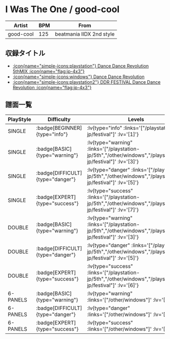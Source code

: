 # I Was The One / good-cool

|Artist|BPM|From|
|------|---|----|
|good-cool|125|beatmania IIDX 2nd style|

## 収録タイトル

- [ :icon{name="simple-icons:playstation"} Dance Dance Revolution 5thMIX :icon{name="flag:jp-4x3"} ](/playstation-jp/5th)
- [ :icon{name="simple-icons:windows"} Dance Dance Revolution](/other/windows)
- [ :icon{name="simple-icons:playstation2"} DDR FESTIVAL Dance Dance Revolution :icon{name="flag:jp-4x3"} ](/playstation2-jp/festival)

## 譜面一覧

|PlayStyle|Difficulty|Levels|Notes|Movie|
|---------|----------|------|-----|-----|
|SINGLE| :badge[BEGINNER]{type="info"} | :lv{type="info" :links='["/playstation2-jp/festival"]' :lv='[1]'} |91/0||
|SINGLE| :badge[BASIC]{type="warning"} | :lv{type="warning" :links='["/playstation-jp/5th","/other/windows","/playstation2-jp/festival"]' :lv='[3]'} |145/0||
|SINGLE| :badge[DIFFICULT]{type="danger"} | :lv{type="danger" :links='["/playstation-jp/5th","/other/windows","/playstation2-jp/festival"]' :lv='[5]'} |217/0||
|SINGLE| :badge[EXPERT]{type="success"} | :lv{type="success" :links='["/playstation-jp/5th","/other/windows","/playstation2-jp/festival"]' :lv='[7]'} |291/0||
|DOUBLE| :badge[BASIC]{type="warning"} | :lv{type="warning" :links='["/playstation-jp/5th","/other/windows","/playstation2-jp/festival"]' :lv='[3]'} |141/0||
|DOUBLE| :badge[DIFFICULT]{type="danger"} | :lv{type="danger" :links='["/playstation-jp/5th","/other/windows","/playstation2-jp/festival"]' :lv='[5]'} |236/0||
|DOUBLE| :badge[EXPERT]{type="success"} | :lv{type="success" :links='["/playstation-jp/5th","/other/windows","/playstation2-jp/festival"]' :lv='[6]'} |277/0||
|6-PANELS| :badge[BASIC]{type="warning"} | :lv{type="warning" :links='["/other/windows"]' :lv='[3]'} |145/0||
|6-PANELS| :badge[DIFFICULT]{type="danger"} | :lv{type="danger" :links='["/other/windows"]' :lv='[5]'} |217/0||
|6-PANELS| :badge[EXPERT]{type="success"} | :lv{type="success" :links='["/other/windows"]' :lv='[7]'} |292/0||
